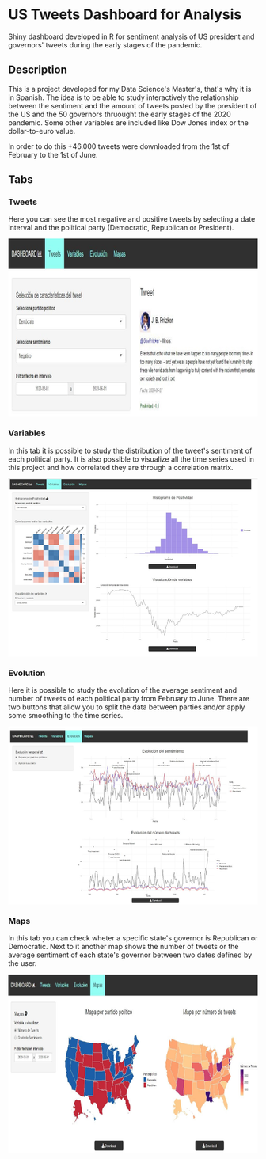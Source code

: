 # US Tweets Dashboard for Analysis

Shiny dashboard developed in R for sentiment analysis of US president and governors' tweets during the early stages of the pandemic.

## Description

This is a project developed for my Data Science's Master's, that's why it is in Spanish. 
The idea is to be able to study interactively the relationship between the sentiment and the amount of tweets posted by the president of the US and the 50 governors thruought the early stages of the 2020 pandemic. 
Some other variables are included like Dow Jones index or the dollar-to-euro value.

In order to do this +46.000 tweets were downloaded from the 1st of February to the 1st of June.

## Tabs

### Tweets

Here you can see the most negative and positive tweets by selecting a date interval and the political party (Democratic, Republican or President).

<p align="center">
  <img align="center" src='./images/dashboard1.jpg' width="640" height="360"> 
</p>

### Variables

In this tab it is possible to study the distribution of the tweet's sentiment of each political party.
It is also possible to visualize all the time series used in this project and how correlated they are through a correlation matrix.

<p align="center">
  <img align="center" src='./images/dashboard2.JPG' width="640" height="360"> 
</p>

### Evolution

Here it is possible to study the evolution of the average sentiment and number of tweets of each political party from February to June. There are two buttons that allow you to split the data between parties and/or apply some smoothing to the time series.

<p align="center">
  <img align="center" src='./images/dashboard3.JPG' width="640" height="360"> 
</p>

### Maps

In this tab you can check wheter a specific state's governor is Republican or Democratic.
Next to it another map shows the number of tweets or the average sentiment of each state's governor between two dates defined by the user.

<p align="center">
  <img align="center" src='./images/dashboard4.JPG' width="640" height="360"> 
</p>
